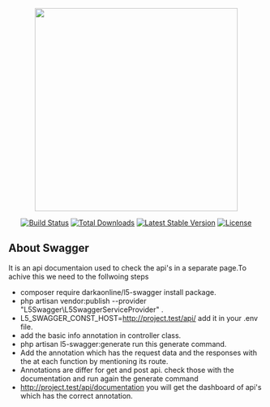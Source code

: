 <p align="center"><a href="https://laravel.com" target="_blank"><img src="https://raw.githubusercontent.com/laravel/art/master/logo-lockup/5%20SVG/2%20CMYK/1%20Full%20Color/laravel-logolockup-cmyk-red.svg" width="400"></a></p>

<p align="center">
<a href="https://travis-ci.org/laravel/framework"><img src="https://travis-ci.org/laravel/framework.svg" alt="Build Status"></a>
<a href="https://packagist.org/packages/laravel/framework"><img src="https://img.shields.io/packagist/dt/laravel/framework" alt="Total Downloads"></a>
<a href="https://packagist.org/packages/laravel/framework"><img src="https://img.shields.io/packagist/v/laravel/framework" alt="Latest Stable Version"></a>
<a href="https://packagist.org/packages/laravel/framework"><img src="https://img.shields.io/packagist/l/laravel/framework" alt="License"></a>
</p>

## About Swagger

It is an api documentaion used to check the api's in a separate page.To achive this we need to the follwoing steps

- composer require darkaonline/l5-swagger install package.
- php artisan vendor:publish --provider "L5Swagger\L5SwaggerServiceProvider" .
- L5_SWAGGER_CONST_HOST=http://project.test/api/ add it in your .env file.
- add the basic info annotation in controller class.
- php artisan l5-swagger:generate run this generate command.
- Add the annotation which has the request data and the responses with the at each function by mentioning its route.
- Annotations are differ for get and post api. check those with the documentation and run again the generate command
- http://project.test/api/documentation you will get the dashboard of api's which has the correct annotation.

